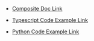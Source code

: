 - [Composite Doc Link](https://refactoring.guru/design-patterns/composite)

- [Typescript Code Example Link](https://refactoring.guru/design-patterns/composite/python/example)

- [Python Code Example Link](https://refactoring.guru/design-patterns/composite/typescript/example)